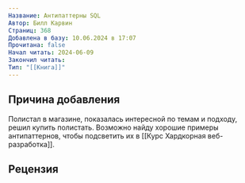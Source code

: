 ```yaml
---
Название: Антипаттерны SQL
Автор: Билл Карвин
Страниц: 368
Добавлена в базу: 10.06.2024 в 17:07
Прочитана: false
Начал читать: 2024-06-09
Закончил читать: 
Тип: "[[Книга]]"
---
```

## Причина добавления

Полистал в магазине, показалась интересной по темам и подходу, решил купить полистать. Возможно найду хорошие примеры антипаттернов, чтобы подсветить их в [[Курс Хардкорная веб-разработка]].

## Рецензия
